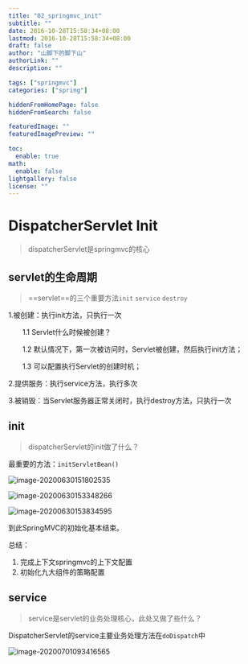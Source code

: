 ```yaml
---
title: "02_springmvc_init"
subtitle: ""
date: 2016-10-28T15:58:34+08:00
lastmod: 2016-10-28T15:58:34+08:00
draft: false
author: "山脚下的脚下山"
authorLink: ""
description: ""

tags: ["springmvc"]
categories: ["spring"]

hiddenFromHomePage: false
hiddenFromSearch: false

featuredImage: ""
featuredImagePreview: ""

toc:
  enable: true
math:
  enable: false
lightgallery: false
license: ""
---
```


# DispatcherServlet Init

> dispatcherServlet是springmvc的核心

## servlet的生命周期

> ==servlet==的三个重要方法`init`  `service` `destroy`

1.被创建：执行init方法，只执行一次

　　1.1 Servlet什么时候被创建？

　　1.2 默认情况下，第一次被访问时，Servlet被创建，然后执行init方法；

　　1.3 可以配置执行Servlet的创建时机；

2.提供服务：执行service方法，执行多次

3.被销毁：当Servlet服务器正常关闭时，执行destroy方法，只执行一次

## init

> dispatcherServlet的init做了什么？


最重要的方法：`initServletBean()`

![image-20200630151802535](https://i.loli.net/2020/07/03/O9Iwdst1JVRzGZe.png)

![image-20200630153348266](https://i.loli.net/2020/07/03/dW8piPYb7wvSMHn.png)

![image-20200630153834595](https://i.loli.net/2020/07/03/cEFToGaP4NdOgqi.png)

到此SpringMVC的初始化基本结束。

总结：

1. 完成上下文springmvc的上下文配置
2. 初始化九大组件的策略配置

## service

>service是servlet的业务处理核心，此处又做了些什么？

DispatcherServlet的service主要业务处理方法在`doDispatch`中

![image-20200701093416565](https://i.loli.net/2020/07/03/M1zDoecFalduvmU.png)
